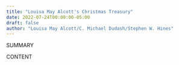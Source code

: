 ```yaml
---
title: "Louisa May Alcott's Christmas Treasury"
date: 2022-07-24T00:00:00-05:00
draft: false
author: "Louisa May Alcott/C. Michael Dudash/Stephen W. Hines"
---
```


SUMMARY

<!--more-->

CONTENT